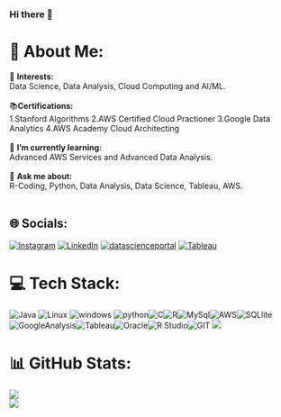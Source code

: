 
### Hi there 👋

# 💫 About Me:
🔭   **Interests\:**<br>Data Science, Data Analysis, Cloud Computing and AI/ML.<br><br>
📚**Certifications\:** <br>1.Stanford Algorithms 2.AWS Certified Cloud Practioner 3.Google Data Analytics 4.AWS Academy Cloud Architecting <br><br>
🌱 **I’m currently learning:**  <br>Advanced AWS Services and Advanced Data Analysis.<br><br>💬 **Ask me about:**  <br>R-Coding, Python, Data Analysis, Data Science, Tableau, AWS.<br><br>


## 🌐 Socials:
[![Instagram](https://img.shields.io/badge/Instagram-%23E4405F.svg?logo=Instagram&logoColor=white)](https://www.instagram.com/aaditya_prabal_chawla_/) [![LinkedIn](https://img.shields.io/badge/LinkedIn-%230077B5.svg?logo=linkedin&logoColor=white)](https://www.linkedin.com/in/aaditya-prabal-chawla-03a2b5232/) [![datascienceportal](https://img.shields.io/badge/D-%230077B5.svg?logo=Din&logoColor=white)](https://www.datascienceportfol.io/Aaditya)
[![Tableau](https://img.shields.io/badge/Tableau-E97627?style=for-the-badge&logo=Tableau&logoColor=white)](https://public.tableau.com/app/profile/aaditya.prabal.chawla/vizzes)















# 💻 Tech Stack:
![Java](https://img.shields.io/badge/Java-ED8B00?style=for-the-badge&logo=openjdk&logoColor=white) ![Linux](https://img.shields.io/badge/Linux-FCC624?style=for-the-badge&logo=linux&logoColor=black)
![windows](https://img.shields.io/badge/Windows-0078D6?style=for-the-badge&logo=windows&logoColor=white) ![python](https://img.shields.io/badge/Python-3776AB?style=for-the-badge&logo=python&logoColor=white)![C](https://img.shields.io/badge/C-00599C?style=for-the-badge&logo=c&logoColor=white)![R](https://img.shields.io/badge/R-276DC3?style=for-the-badge&logo=r&logoColor=white)![MySql](https://img.shields.io/badge/MySQL-00000F?style=for-the-badge&logo=mysql&logoColor=white)![AWS](https://img.shields.io/badge/Amazon_AWS-232F3E?style=for-the-badge&logo=amazon-aws&logoColor=white)![SQLlite](https://img.shields.io/badge/SQLite-07405E?style=for-the-badge&logo=sqlite&logoColor=white)![GoogleAnalysis](https://img.shields.io/badge/Google%20Analytics-E37400?style=for-the-badge&logo=google%20analytics&logoColor=white)![Tableau](https://img.shields.io/badge/Tableau-E97627?style=for-the-badge&logo=Tableau&logoColor=white)![Oracle](https://img.shields.io/badge/Oracle-F80000?style=for-the-badge&logo=oracle&logoColor=black)![R Studio](https://img.shields.io/badge/RStudio-75AADB?style=for-the-badge&logo=RStudio&logoColor=white)![GIT](https://img.shields.io/badge/GIT-E44C30?style=for-the-badge&logo=git&logoColor=white)
![](https://github-readme-streak-stats.herokuapp.com/?user=AADITYAPRABALCHAWLA&theme=dark&hide_border=false)<br/>


# 📊 GitHub Stats:
![](https://github-readme-stats.vercel.app/api?username=AADITYAPRABALCHAWLA&theme=blue-gree)<br>
![](https://github-readme-stats.vercel.app/api/top-langs/?username=AADITYAPRABALCHAWLA&theme=blue-green)
